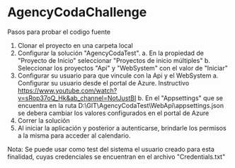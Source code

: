 # AgencyCodaChallenge

Pasos para probar el codigo fuente
1. Clonar el proyecto en una carpeta local
2. Configurar la solución "AgencyCodaTest".
    a. En la propiedad de "Proyecto de Inicio" seleccionar "Proyectos de inicio múltiples"
    b. Seleccionar los proyectos "Api" y "WebSystem" con el valor de "Iniciar"
3. Configurar su usuario para que vincule con la Api y el WebSystem
    a. Configurar su usuario desde el portal de Azure.
        Instructivo https://www.youtube.com/watch?v=sRop37oQ_Hk&ab_channel=NotJustBI
    b. En el "Appsettings" que se encuentra en la ruta D:\GIT\AgencyCodaTest\WebApi\appsettings.json se debera cambiar los valores configurados en el portal de Azure
4. Correr la solución
5. Al iniciar la aplicación y posterior a autenticarse, brindarle los permisos a la misma para acceder al calendario.

Nota:
    Se puede usar como test del sistema el usuario creado para esta finalidad, cuyas credenciales se encuentran en el archivo "Credentials.txt"

    